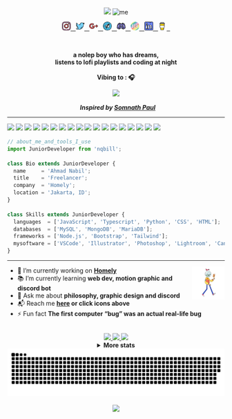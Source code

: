 <div align="center">

<br>

<img src="https://readme-typing-svg.herokuapp.com?color=%23414141&size=250&duration=5000&center=true&width=5000&height=500&lines=Hello+<guys/>!;I'm+nqbill" />
<img src="https://github.com/nqbill/nqbill/blob/main/src/img/me.gif" width="250px" height = "250px" alt="me" />

<a href="https://www.instagram.com/biilll.e"> <img width="20px" height="20px" src="https://github.com/nqbill/nqbill/blob/main/src/icon/instagram.png" alt="instagram" /> &nbsp;
<a href="https://twitter.com/nqbill"> <img width="20px" height="20px" src="https://github.com/nqbill/nqbill/blob/main/src/icon/twitter.png" alt="twitter" /> &nbsp;
<a href="mailto:foooeadonly@gmail.com"> <img width="20px" height="20px" src="https://github.com/nqbill/nqbill/blob/main/src/icon/google-plus.png" alt="gmail" /> &nbsp;
<a href="https://t.me/nqbill"> <img width="20px" height="20px" src="https://github.com/nqbill/nqbill/blob/main/src/icon/telegram.png" alt="telegram" /> &nbsp;
<a href="https://discord.gg/homely"> <img width="20px" height="20px" src="https://github.com/nqbill/nqbill/blob/main/src/icon/discord.png" alt="discord" /> &nbsp;
<a href="https://dev.to/nqbill"> <img width="20px" height="20px" src="https://github.com/nqbill/nqbill/blob/main/src/icon/devto.png" alt="devto" /> &nbsp;
<a href="https://www.linkedin.com/in/nqbill"> <img width="20px" height="20px" src="https://github.com/nqbill/nqbill/blob/main/src/icon/linkedin.png" alt="linkedin" /> &nbsp;
<a href="https://www.buymeacoffee.com/nqbill"> <img width="20px" height="20px" src="https://github.com/nqbill/nqbill/blob/main/src/icon/coffee.jpg" alt="buymecoffee" /> &nbsp;
    
</a>

<br>

<p><strong> a nolep boy who has dreams,
<br> listens to lofi playlists and coding at night
<br><br> Vibing to : 🎧  </strong></p>

<a href="https://open.spotify.com/user/nqbill">
    <img src="https://spotifyreadme.herokuapp.com/api/spotify" width="50%">
</a>

&nbsp; **_Inspired by [Somnath Paul](https://github.com/SP-XD)_**
 
</div>

<hr></hr>

<p align="left">
  
  <img src="https://img.shields.io/badge/-%F0%9F%9A%80%20Tools%20I%20use-orange" />
  <img src="https://img.shields.io/badge/-%3A-orange" />
  
  <!--- Languages --->
  <img src="https://img.shields.io/badge/JavaScript-323330?style=flat&logo=javascript&logoColor=F7DF1E" />
  <img src="https://img.shields.io/badge/TypeScript-007ACC?style=flat&logo=typescript&logoColor=white" />
  <img src="https://img.shields.io/badge/Python-FFD43B?style=flat&logo=python&logoColor=blue" />
  <img src="https://img.shields.io/badge/CSS3-1572B6?style=flat&logo=css3&logoColor=white" />
  <img src="https://img.shields.io/badge/HTML5-E34F26?style=flat&logo=html5&logoColor=white" />
  
  <!--- database --->
  <img src="https://img.shields.io/badge/MySQL-005C84?style=flat&logo=mysql&logoColor=white" />
  <img src="https://img.shields.io/badge/MongoDB-4EA94B?style=flat&logo=mongodb&logoColor=white" />
  <img src="https://img.shields.io/badge/MariaDB-003545?style=flat&logo=mariadb&logoColor=white" />

  <!--- frameworks --->
  <img src="https://img.shields.io/badge/Node.js-339933?style=flat&logo=nodedotjs&logoColor=white" />
  <img src="https://img.shields.io/badge/Bootstrap-563D7C?style=flat&logo=bootstrap&logoColor=white" />
  <img src="https://img.shields.io/badge/Tailwind_CSS-38B2AC?style=flat&logo=tailwind-css&logoColor=white" />
  
  <!--- mysoftware --->
  <img src="https://img.shields.io/badge/Visual_Studio_Code-0078D4?style=flat&logo=visual%20studio%20code&logoColor=white" />
  <img src="https://img.shields.io/badge/Adobe%20Illustrator-FF9A00?style=flat&logo=adobe%20illustrator&logoColor=white" />
  <img src="https://img.shields.io/badge/Adobe%20Photoshop-31A8FF?style=flat&logo=Adobe%20Photoshop&logoColor=black" />
  <img src="https://img.shields.io/badge/Adobe%20Lightroom-31A8FF?style=flat&logo=Adobe%20Lightroom&logoColor=white" />
  <img src="https://img.shields.io/badge/Canva-%2300C4CC.svg?&style=flat&logo=Canva&logoColor=white" />

</p>

```javascript
// about_me_and_tools_I_use 
import JuniorDeveloper from 'nqbill';

class Bio extends JuniorDeveloper {
  name     = 'Ahmad Nabil';
  title    = 'Freelancer';
  company  = 'Homely';
  location = 'Jakarta, ID';
}

class Skills extends JuniorDeveloper {
  languages  = ['JavaScript', 'Typescript', 'Python', 'CSS', 'HTML'];
  databases  = ['MySQL', 'MongoDB', 'MariaDB'];
  frameworks = ['Node.js', 'Bootstrap', 'Tailwind'];
  mysoftware = ['VSCode', 'Illustrator', 'Photoshop', 'Lightroom', 'Canva']
}
```

<hr></hr>

<img src="https://github.com/nqbill/nqbill/blob/main/src/img/walk.gif?raw=true" width="15%" align="right" alt="Github" />

- 🔭 I’m currently working on **[Homely](https://github.com/homelyy)** 
- 📚 I’m currently learning **web dev, motion graphic and discord bot**
- 💭 Ask me about **philosophy, graphic design and discord**
- 📬 Reach me **[here](mailto:foooeadonly@gmail.com) or click icons above**
- ⚡ Fun fact **The first computer “bug” was an actual real-life bug**

<br>

<div align="center" >
<a href="https://github.com/nqbill">
    
<img src="https://github-profile-summary-cards.vercel.app/api/cards/stats?username=nqbill&theme=nord_bright" width="32.5%">
<img src="https://github-profile-summary-cards.vercel.app/api/cards/repos-per-language?username=nqbill&theme=nord_bright" width="32.5%">
<img src="https://github-profile-summary-cards.vercel.app/api/cards/most-commit-language?username=nqbill&theme=nord_bright" width="32.5%">
    
</a>
    
<details>

<summary> <strong> More stats </strong> </summary>
<a href="https://github.com/nqbill">
<img src="https://github-profile-summary-cards.vercel.app/api/cards/profile-details?username=nqbill&theme=nord_bright" >

</details>

<a href="https://github.com/nqbill">
<img src="https://raw.githubusercontent.com/nqbill/nqbill/d789ec981b133425f62eb0259d589d92f8b19ce1/src/img/snake.svg" width="1000"/> <br> <br>
<img src="https://readme-typing-svg.herokuapp.com?color=%23363636&size=35&duration=7000&center=true&vCenter=true&width=1000&lines=This+page+is+best+viewed+with+dark+mode+off" width="60%" />

</div>
